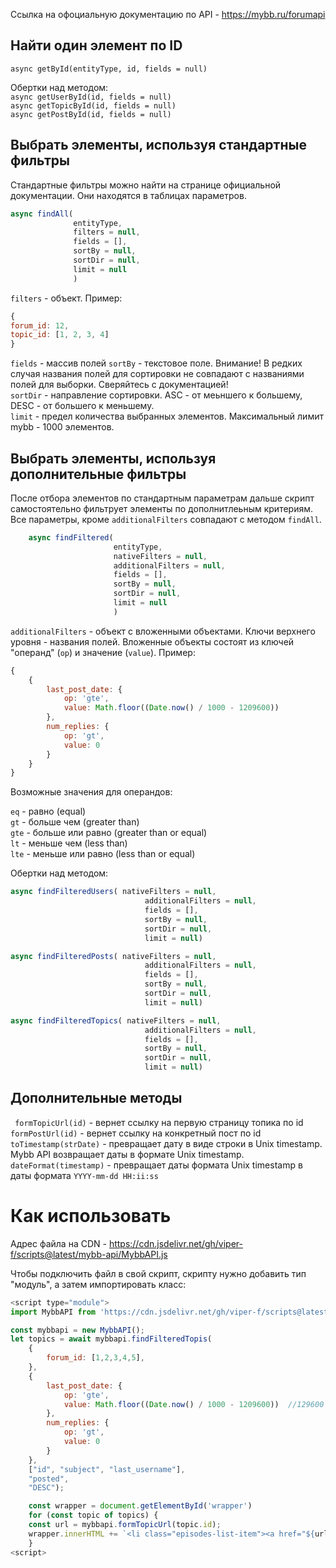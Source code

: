Ссылка на офоциальную документацию по API - https://mybb.ru/forumapi  

Найти один элемент по ID
--------------------------
```async getById(entityType, id, fields = null) ```  

Обертки над методом:  
```async getUserById(id, fields = null)```  
```async getTopicById(id, fields = null)```  
```async getPostById(id, fields = null)```  

Выбрать элементы, используя стандартные фильтры
-----------------------------------------------
Стандартные фильтры можно найти на странице официальной 
документации. Они находятся в таблицах параметров.

```js
async findAll(
              entityType, 
              filters = null, 
              fields = [], 
              sortBy = null,  
              sortDir = null, 
              limit = null
              )
 ```
```filters``` - объект. Пример:
```js
{
forum_id: 12,
topic_id: [1, 2, 3, 4]
}
```

```fields``` - массив полей
```sortBy``` - текстовое поле. Внимание! 
В редких случая названия полей для сортировки не совпадают 
с названиями полей для выборки. Сверяйтесь с документацией!   
```sortDir``` - направление сортировки. ASC - от меьншего к большему, DESC - от большего к меньшему.  
```limit``` - предел количества выбранных элементов. Максимальный лимит mybb - 1000 элементов.


Выбрать элементы, используя дополнительные фильтры
--------------------------------------------------
После отбора элементов по стандартным параметрам дальше скрипт самостоятельно фильтрует
элементы по дополнитлеьным критериям. Все параметры, кроме ```additionalFilters``` 
совпадают с методом ```findAll```.
```js
    async findFiltered(
                       entityType,
                       nativeFilters = null,
                       additionalFilters = null,
                       fields = [],
                       sortBy = null,
                       sortDir = null,
                       limit = null
                       )
```

```additionalFilters```  - объект с вложенными объектами. Ключи верхнего уровня - 
названия полей. Вложенные объекты состоят из ключей "операнд" (```op```) и значение
(```value```). Пример:  
```js
{
    {
        last_post_date: {
            op: 'gte',
            value: Math.floor((Date.now() / 1000 - 1209600))  
        },
        num_replies: {
            op: 'gt',
            value: 0
        }
    }
}
```
Возможные значения для операндов: 

```eq``` - равно (equal)   
```gt``` - больше чем (greater than)  
```gte``` - больше или равно (greater than or equal)  
```lt``` - меньше чем (less than)  
```lte``` - меньше или равно (less than or equal)

Обертки над методом:
```js
async findFilteredUsers( nativeFilters = null,
                              additionalFilters = null,
                              fields = [],
                              sortBy = null,
                              sortDir = null,
                              limit = null)
```
```js
async findFilteredPosts( nativeFilters = null,
                              additionalFilters = null,
                              fields = [],
                              sortBy = null,
                              sortDir = null,
                              limit = null)
```
```js
async findFilteredTopics( nativeFilters = null,
                              additionalFilters = null,
                              fields = [],
                              sortBy = null,
                              sortDir = null,
                              limit = null) 
```

Дополнительные методы
---------------------
``` formTopicUrl(id)``` - вернет ссылку на первую страницу топика по id  
```formPostUrl(id)```  - вернет ссылку на конкретный пост по id  
```toTimestamp(strDate)``` - превращает дату в виде строки в Unix timestamp. 
Mybb API возвращает даты в формате Unix timestamp.  
```dateFormat(timestamp)```  - превращает даты формата Unix timestamp в даты
формата ```YYYY-mm-dd HH:ii:ss```

Как использовать
=================
Адрес файла на CDN  - https://cdn.jsdelivr.net/gh/viper-f/scripts@latest/mybb-api/MybbAPI.js  

Чтобы подключить файл в свой скрипт, скрипту нужно добавить тип "модуль",
а затем импортировать класс:
```js
<script type="module">
import MybbAPI from 'https://cdn.jsdelivr.net/gh/viper-f/scripts@latest/mybb-api/MybbAPI.js';

const mybbapi = new MybbAPI();
let topics = await mybbapi.findFilteredTopis(
    {
        forum_id: [1,2,3,4,5],
    },
    {
        last_post_date: {
            op: 'gte',
            value: Math.floor((Date.now() / 1000 - 1209600))  //129600 - number of seconds in 14 days
        },
        num_replies: {
            op: 'gt',
            value: 0
        }
    },
    ["id", "subject", "last_username"],
    "posted",
    "DESC");

    const wrapper = document.getElementById('wrapper')
    for (const topic of topics) {
    const url = mybbapi.formTopicUrl(topic.id);
    wrapper.innerHTML += `<li class="episodes-list-item"><a href="${url}">${topic.subject}</a> <span>${topic['last_username']}</span></li>`
    }
<script>
```
